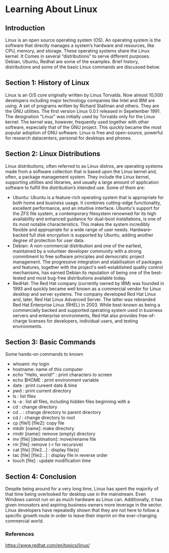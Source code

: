 # Learning About Linux

## Introduction
Linux is an open source operating system (OS). An operating system is the software that directly manages a system’s hardware and resources, like CPU, memory, and storage. These operating systems share the Linux kernel. It Comes in several “distributions” to serve different purposes. Debian, Ubuntu, Redhat are some of the examples. Brief history, distributions and some of the basic Linux commands are discussed below.

## Section 1: History of Linux
Linux is an O/S core originally written by Linus Torvalds. Now almost 10,000 developers including major technology companies like Intel and IBM are using.
A set of programs written by Richard Stallman and others. They are the GNU utilities.
The first version Linux 0.0.1 released in Sepetember 1991. The designation "Linux" was initially used by Torvalds only for the Linux kernel. The kernel was, however, frequently used together with other software, especially that of the GNU project. This quickly became the most popular adoption of GNU software. Linux is free and open-source, powerful for research datacenters, personal for desktops and phones.

## Section 2: Linux Distributions
Linux distributions, often referred to as Linux distros, are operating systems made from a software collection that is based upon the Linux kernel and, often, a package management system. They include the Linux kernel, supporting utilities and libraries, and usually a large amount of application software to fulfill the distribution’s intended use. Some of them are:
- Ubuntu: Ubuntu is a feature-rich operating system that is appropriate for both home and business usage. It combines cutting-edge functionality, excellent performance, and an intuitive interface. Ubuntu's support for the ZFS file system, a contemporary filesystem renowned for its high availability and enhanced guidance for dual-boot installations, is one of its most notable characteristics. This makes the system incredibly flexible and appropriate for a wide range of user needs. Hardware-backed full disk encryption is supported by Ubuntu, adding another degree of protection for user data.
- Debian: A non-commercial distribution and one of the earliest, maintained by a volunteer developer community with a strong commitment to free software principles and democratic project management. The progressive integration and stabilisation of packages and features, together with the project's well-established quality control mechanisms, has earned Debian its reputation of being one of the best-tested and most bug-free distributions available today.
- RedHat: The Red Hat company (currently owned by IBM) was founded in 1993 and quickly became well known as a commercial vendor for Linux desktop and server systems. The company developed Red Hat Linux and, later, Red Hat Linux Advanced Server. The latter was rebranded Red Hat Enterprise Linux (RHEL) in 2003. While best-known as being a commercially backed and supported operating system used in business servers and enterprise environments, Red Hat also provides free-of-charge licenses for developers, individual users, and testing environments.

## Section 3: Basic Commands
Some hands-on commands to known
- whoami: my login
- hostname: name of this computer
- echo "Hello, world!" : print characters to screen
- echo $HOME : print environment variable
- date : print cureent date & time
- pwd : print current directory
- ls : list files
- ls -a : list all files, including hidden files beginning with a
- cd : change directory
- cd .. : change directory to parent directory 
- cd / : change directory to root
- cp [file1] [file2]: copy file
- mkdir [name]: make directory
- rmdir [name]: remove (empty) directory
- mv [file] [destination]: move/rename file
- rm [file]: remove (-r for recursive)
- cat [file] [file2…] : display file(s)
- tac [file] [file2…] : display file in reverse order
- touch [file] : update modification time

## Section 4: Conclusion
Despite being around for a very long time, Linux has spent the majority of that time being overlooked for desktop use in the mainstream. Even Windows cannot run on as much hardware as Linux can. Additionally, it has given innovators and aspiring business owners more leverage in the sector. Linux developers have repeatedly shown that they are not here to follow a specific growth route in order to leave their imprint on the ever-changing commercial world.

### References
https://www.redhat.com/en/topics/linux/
